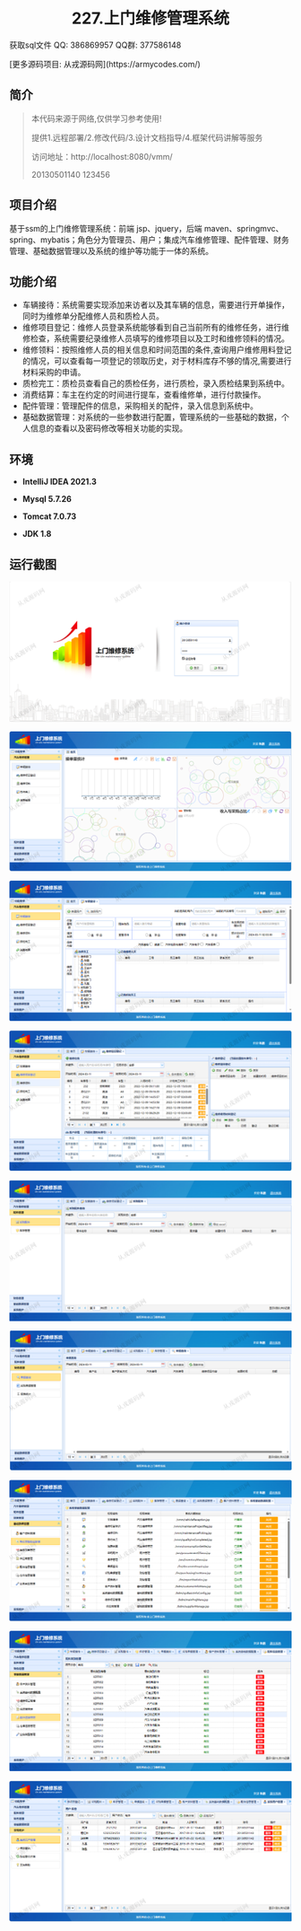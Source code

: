 <p><h1 align="center">227.上门维修管理系统</h1></p>

<p> 获取sql文件 QQ: 386869957 QQ群: 377586148 </p>
<p> [更多源码项目: 从戎源码网](https://armycodes.com/) </p>

## 简介

> 本代码来源于网络,仅供学习参考使用!
>
> 提供1.远程部署/2.修改代码/3.设计文档指导/4.框架代码讲解等服务
>
> 访问地址：http://localhost:8080/vmm/
> 
> 20130501140 123456
>

## 项目介绍
基于ssm的上门维修管理系统：前端 jsp、jquery，后端 maven、springmvc、spring、mybatis；角色分为管理员、用户；集成汽车维修管理、配件管理、财务管理、基础数据管理以及系统的维护等功能于一体的系统。

## 功能介绍

- 车辆接待：系统需要实现添加来访者以及其车辆的信息，需要进行开单操作，同时为维修单分配维修人员和质检人员。
- 维修项目登记：维修人员登录系统能够看到自己当前所有的维修任务，进行维修检查，系统需要纪录维修人员填写的维修项目以及工时和维修领料的情况。
- 维修领料：按照维修人员的相关信息和时间范围的条件,查询用户维修用料登记的情况，可以查看每一项登记的领取历史，对于材料库存不够的情况,需要进行材料采购的申请。
- 质检完工：质检员查看自己的质检任务，进行质检，录入质检结果到系统中。
- 消费结算：车主在约定的时间进行提车，查看维修单，进行付款操作。
- 配件管理：管理配件的信息，采购相关的配件，录入信息到系统中。
- 基础数据管理：对系统的一些参数进行配置，管理系统的一些基础的数据，个人信息的查看以及密码修改等相关功能的实现。

## 环境

- <b>IntelliJ IDEA 2021.3</b>

- <b>Mysql 5.7.26</b>

- <b>Tomcat 7.0.73</b>

- <b>JDK 1.8</b>


## 运行截图
![](screenshot/1.png)

![](screenshot/2.png)

![](screenshot/3.png)

![](screenshot/4.png)

![](screenshot/5.png)

![](screenshot/6.png)

![](screenshot/7.png)

![](screenshot/8.png)

![](screenshot/9.png)